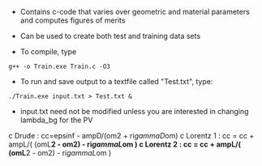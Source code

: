 - Contains c-code that varies over geometric and material parameters and computes figures of merits
- Can be used to create both test and training data sets

- To compile, type

`g++ -o Train.exe Train.c -O3`

- To run and save output to a textfile called "Test.txt", type:

`./Train.exe input.txt > Test.txt &`

- input.txt need not be modified unless you are interested in changing lambda_bg for the PV

c Drude :
       cc=epsinf - ampD/(om2 + ri*gammaD*om)
c Lorentz 1 :
        cc = cc + ampL/( (omL**2 - om2) - ri*gammaL*om )
c Lorentz 2 :
        cc = cc + ampL/( (omL**2 - om2) - ri*gammaL*om )

